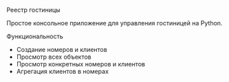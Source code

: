 Реестр гостиницы

Простое консольное приложение для управления гостиницей на Python.

Функциональность

- Создание номеров и клиентов
- Просмотр всех объектов
- Просмотр конкретных номеров и клиентов
- Агрегация клиентов в номерах
